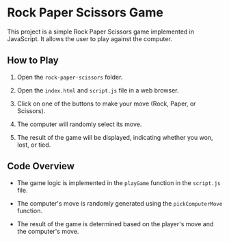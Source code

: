 # Rock Paper Scissors Game

This project is a simple Rock Paper Scissors game implemented in JavaScript. It allows the user to play against the computer.

## How to Play

1. Open the `rock-paper-scissors` folder.

2. Open the `index.html` and `script.js` file in a web browser.

3. Click on one of the buttons to make your move (Rock, Paper, or Scissors).

4. The computer will randomly select its move.

5. The result of the game will be displayed, indicating whether you won, lost, or tied.

## Code Overview

- The game logic is implemented in the `playGame` function in the `script.js` file.
- The computer's move is randomly generated using the `pickComputerMove` function.

- The result of the game is determined based on the player's move and the computer's move.
